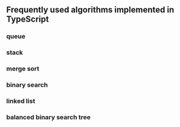 ## Frequently used algorithms implemented in TypeScript

### queue

### stack

### merge sort

### binary search

### linked list

### balanced binary search tree
